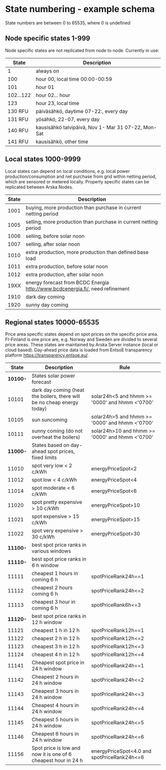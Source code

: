 # State numbering - example schema
State numbers are between 0 to 65535, where 0 is undefined 

## Node specific states 1-999
Node specific states are  not replicated from node to node.
Currently in use:

| State      | Description  |
| ------------- |------------- |
| 1 | always on  |
| 100 | hour 00, local time 00:00-00:59 |
| 101 | hour 01|
| 102...122 | hour 02... hour |
| 123 | hour 23, local time|
| 130 RFU| päiväsähkö, daytime 07-22:, every day|
| 131 RFU| yösähkö, 22-07, every day|
| 140 RFU| kausisähkö talvipäivä, Nov 1- Mar 31 07-22, Mon-Sat|
| 141 RFU| kausisähkö, other time|



## Local states 1000-9999
Local  states can depend on local conditions, e.g. local power production/consumption and net purchase from grid within netting period, which are sensored or metered locally. Property specific states can be replicated between Arska Nodes.

| State      | Description  |
| ------------- |------------- |
| 1001 | buying, more production than purchase in current netting period  |
| 1005 | selling, more production than purchase in current netting period|
| 1006 | selling, before solar noon|
| 1007 | selling, after solar noon|
| 1010 | extra production, more production than defined base load|
| 1011 | extra production, before solar noon|
| 1012 | extra production, after solar noon|
| 19XX | energy forecast from BCDC Energia http://www.bcdcenergia.fi/, need refinement|
| 1910 | dark day coming|
| 1920 | sunny day coming|



## Regional states 10000-65535
Price area specific states  depend on spot prices on the specific price area. FI-Finland is one price are, e.g. Norway and Sweden are divided to several price areas. These states are maintained by Arska Server instance (local or cloud based). Day-ahead price data is loaded from EntsoE transparency platform https://transparency.entsoe.eu/. 

| State      | Description  | Rule |
|----------|--------- |----|
| **10100-**  | States solar power forecast |  |
| 10101 | dark day coming (heat the boilers, there will be no cheap energy today) | solar24h<5 and hhmm >= '0000' and hhmm <'0700' |
| 10105 | sun suncoming  | solar24h>5 and hhmm >= '0000' and hhmm <'0700' |
| 10111 | sunny coming (do not overheat the boilers) | solar24h>10 and hhmm >= '0000' and hhmm <'0700' |
| **11000-**  | States based on day-ahead spot prices, fixed limits |  |
| 11010 | spot very low < 2 c/kWh | energyPriceSpot<2 |
| 11012 | spot low < 4 c/kWh | energyPriceSpot<4 |
| 11014 | spot moderate < 6 c/kWh | energyPriceSpot<6 |
| 11020 | spot pretty expensive > 10 c/kWh | energyPriceSpot>10 |
| 11021 | spot expensive > 15 c/kWh | energyPriceSpot>15 |
| 11022 | spot very expensive > 30 c/kWh | energyPriceSpot>30 |
| **11100-**  | best spot price ranks in various windows |  |
| **11110-**  | best spot price ranks in 6 h window |  |
| 11111 | cheapest 1 hours in coming 6 h | spotPriceRank24h==1 |
| 11112 | cheapest 2 hours coming 6 h | spotPriceRank24h<=2 |
| 11113 | cheapest 3 hour in coming 6 h | spotPriceRank6h<=3 |
| **11120-**  | best spot price ranks in 12 h window |  |
| 11121 | cheapest 1 h in 12 h | spotPriceRank12h==1 |
| 11122 | cheapest 2 h in 12 h | spotPriceRank12h<=2 |
| 11123 | cheapest 3 h in 12 h | spotPriceRank12h<=3 |
| 11124 | cheapest 4 h in 12 h | spotPriceRank12h<=4 |
| 11141 | Cheapest spot price in 24 h window | spotPriceRank24h==1 |
| 11142 | Cheapest 2 hours in 24 h window | spotPriceRank24h<=2 |
| 11143 | Cheapest 3 hours in 24 h window | spotPriceRank24h<=3 |
| 11144 | Cheapest 4 hours in 24 h window | spotPriceRank24h<=4 |
| 11145 | Cheapest 5 hours in 24 h window | spotPriceRank24h<=5 |
| 11146 | Cheapest 6 hours in 24 h window | spotPriceRank24h<=6 |
| 11156 | Spot price is low and now it is one of 6 cheapest hour in 24 h | energyPriceSpot<4.0 and spotPriceRank24h<=6 |







